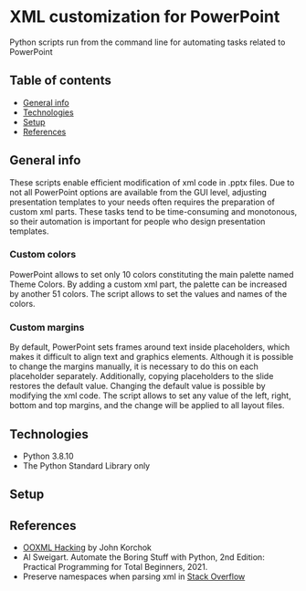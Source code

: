 # XML customization for PowerPoint
Python scripts run from the command line for automating tasks related to PowerPoint
## Table of contents
* [General info](#general-info)
* [Technologies](#technologies)
* [Setup](#setup)
* [References](#references)
## General info
These scripts enable efficient modification of xml code in .pptx files. Due to not all PowerPoint options are available from the GUI level, adjusting presentation templates to your needs often requires the preparation of custom xml parts. These tasks tend to be time-consuming and monotonous, so their automation is important for people who design presentation templates.
### Custom colors
PowerPoint allows to set only 10 colors constituting the main palette named Theme Colors. By adding a custom xml part, the palette can be increased by another 51 colors. The script allows to set the values and names of the colors.
### Custom margins
By default, PowerPoint sets frames around text inside placeholders, which makes it difficult to align text and graphics elements. Although it is possible to change the margins manually, it is necessary to do this on each placeholder separately. Additionally, copying placeholders to the slide restores the default value. Changing the default value is possible by modifying the xml code. The script allows to set any value of the left, right, bottom and top margins, and the change will be applied to all layout files.
## Technologies
* Python 3.8.10
* The Python Standard Library only
## Setup
## References
* [OOXML Hacking](https://www.brandwares.com/bestpractices/category/xml-hacks/) by John Korchok
* Al Sweigart. Automate the Boring Stuff with Python, 2nd Edition: Practical Programming for Total Beginners, 2021.
* Preserve namespaces when parsing xml in [Stack Overflow](https://stackoverflow.com/questions/54439309/how-to-preserve-namespaces-when-parsing-xml-via-elementtree-in-python)
